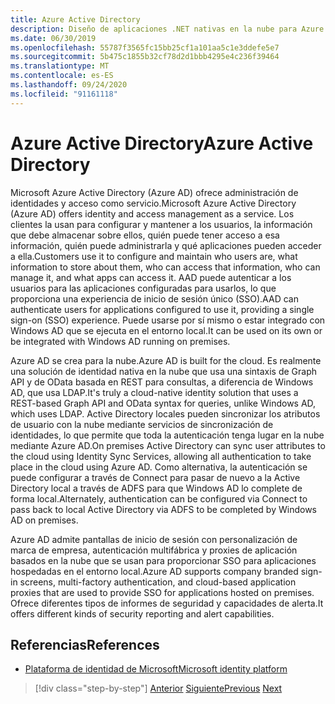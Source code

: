```yaml
---
title: Azure Active Directory
description: Diseño de aplicaciones .NET nativas en la nube para Azure | Azure Active Directory
ms.date: 06/30/2019
ms.openlocfilehash: 55787f3565fc15bb25cf1a101aa5c1e3ddefe5e7
ms.sourcegitcommit: 5b475c1855b32cf78d2d1bbb4295e4c236f39464
ms.translationtype: MT
ms.contentlocale: es-ES
ms.lasthandoff: 09/24/2020
ms.locfileid: "91161118"
---
```

# <a name="azure-active-directory"></a><span data-ttu-id="3cda5-103">Azure Active Directory</span><span class="sxs-lookup"><span data-stu-id="3cda5-103">Azure Active Directory</span></span>

<span data-ttu-id="3cda5-104">Microsoft Azure Active Directory (Azure AD) ofrece administración de identidades y acceso como servicio.</span><span class="sxs-lookup"><span data-stu-id="3cda5-104">Microsoft Azure Active Directory (Azure AD) offers identity and access management as a service.</span></span> <span data-ttu-id="3cda5-105">Los clientes la usan para configurar y mantener a los usuarios, la información que debe almacenar sobre ellos, quién puede tener acceso a esa información, quién puede administrarla y qué aplicaciones pueden acceder a ella.</span><span class="sxs-lookup"><span data-stu-id="3cda5-105">Customers use it to configure and maintain who users are, what information to store about them, who can access that information, who can manage it, and what apps can access it.</span></span> <span data-ttu-id="3cda5-106">AAD puede autenticar a los usuarios para las aplicaciones configuradas para usarlos, lo que proporciona una experiencia de inicio de sesión único (SSO).</span><span class="sxs-lookup"><span data-stu-id="3cda5-106">AAD can authenticate users for applications configured to use it, providing a single sign-on (SSO) experience.</span></span> <span data-ttu-id="3cda5-107">Puede usarse por sí mismo o estar integrado con Windows AD que se ejecuta en el entorno local.</span><span class="sxs-lookup"><span data-stu-id="3cda5-107">It can be used on its own or be integrated with Windows AD running on premises.</span></span>

<span data-ttu-id="3cda5-108">Azure AD se crea para la nube.</span><span class="sxs-lookup"><span data-stu-id="3cda5-108">Azure AD is built for the cloud.</span></span> <span data-ttu-id="3cda5-109">Es realmente una solución de identidad nativa en la nube que usa una sintaxis de Graph API y de OData basada en REST para consultas, a diferencia de Windows AD, que usa LDAP.</span><span class="sxs-lookup"><span data-stu-id="3cda5-109">It's truly a cloud-native identity solution that uses a REST-based Graph API and OData syntax for queries, unlike Windows AD, which uses LDAP.</span></span> <span data-ttu-id="3cda5-110">Active Directory locales pueden sincronizar los atributos de usuario con la nube mediante servicios de sincronización de identidades, lo que permite que toda la autenticación tenga lugar en la nube mediante Azure AD.</span><span class="sxs-lookup"><span data-stu-id="3cda5-110">On premises Active Directory can sync user attributes to the cloud using Identity Sync Services, allowing all authentication to take place in the cloud using Azure AD.</span></span> <span data-ttu-id="3cda5-111">Como alternativa, la autenticación se puede configurar a través de Connect para pasar de nuevo a la Active Directory local a través de ADFS para que Windows AD lo complete de forma local.</span><span class="sxs-lookup"><span data-stu-id="3cda5-111">Alternately, authentication can be configured via Connect to pass back to local Active Directory via ADFS to be completed by Windows AD on premises.</span></span>

<span data-ttu-id="3cda5-112">Azure AD admite pantallas de inicio de sesión con personalización de marca de empresa, autenticación multifábrica y proxies de aplicación basados en la nube que se usan para proporcionar SSO para aplicaciones hospedadas en el entorno local.</span><span class="sxs-lookup"><span data-stu-id="3cda5-112">Azure AD supports company branded sign-in screens, multi-factory authentication, and cloud-based application proxies that are used to provide SSO for applications hosted on premises.</span></span> <span data-ttu-id="3cda5-113">Ofrece diferentes tipos de informes de seguridad y capacidades de alerta.</span><span class="sxs-lookup"><span data-stu-id="3cda5-113">It offers different kinds of security reporting and alert capabilities.</span></span>

## <a name="references"></a><span data-ttu-id="3cda5-114">Referencias</span><span class="sxs-lookup"><span data-stu-id="3cda5-114">References</span></span>

- [<span data-ttu-id="3cda5-115">Plataforma de identidad de Microsoft</span><span class="sxs-lookup"><span data-stu-id="3cda5-115">Microsoft identity platform</span></span>](/azure/active-directory/develop/)

>[!div class="step-by-step"]
><span data-ttu-id="3cda5-116">[Anterior](authentication-authorization.md)
>[Siguiente](identity-server.md)</span><span class="sxs-lookup"><span data-stu-id="3cda5-116">[Previous](authentication-authorization.md)
[Next](identity-server.md)</span></span>
